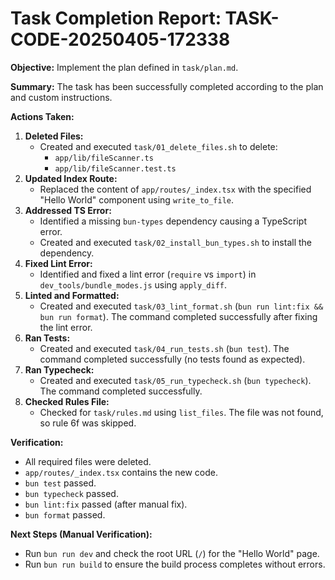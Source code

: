 # Task Completion Report: TASK-CODE-20250405-172338

**Objective:** Implement the plan defined in `task/plan.md`.

**Summary:** The task has been successfully completed according to the plan and custom instructions.

**Actions Taken:**

1.  **Deleted Files:**
    - Created and executed `task/01_delete_files.sh` to delete:
      - `app/lib/fileScanner.ts`
      - `app/lib/fileScanner.test.ts`
2.  **Updated Index Route:**
    - Replaced the content of `app/routes/_index.tsx` with the specified "Hello World" component using `write_to_file`.
3.  **Addressed TS Error:**
    - Identified a missing `bun-types` dependency causing a TypeScript error.
    - Created and executed `task/02_install_bun_types.sh` to install the dependency.
4.  **Fixed Lint Error:**
    - Identified and fixed a lint error (`require` vs `import`) in `dev_tools/bundle_modes.js` using `apply_diff`.
5.  **Linted and Formatted:**
    - Created and executed `task/03_lint_format.sh` (`bun run lint:fix && bun run format`). The command completed successfully after fixing the lint error.
6.  **Ran Tests:**
    - Created and executed `task/04_run_tests.sh` (`bun test`). The command completed successfully (no tests found as expected).
7.  **Ran Typecheck:**
    - Created and executed `task/05_run_typecheck.sh` (`bun typecheck`). The command completed successfully.
8.  **Checked Rules File:**
    - Checked for `task/rules.md` using `list_files`. The file was not found, so rule 6f was skipped.

**Verification:**

- All required files were deleted.
- `app/routes/_index.tsx` contains the new code.
- `bun test` passed.
- `bun typecheck` passed.
- `bun lint:fix` passed (after manual fix).
- `bun format` passed.

**Next Steps (Manual Verification):**

- Run `bun run dev` and check the root URL (`/`) for the "Hello World" page.
- Run `bun run build` to ensure the build process completes without errors.
